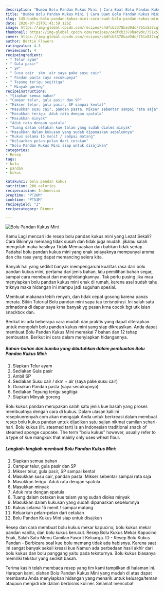 ```yaml
---
description: "Bumbu Bolu Pandan Kukus Mini | Cara Buat Bolu Pandan Kukus Mini Yang Mudah Dan Praktis"
title: "Bumbu Bolu Pandan Kukus Mini | Cara Buat Bolu Pandan Kukus Mini Yang Mudah Dan Praktis"
slug: 145-bumbu-bolu-pandan-kukus-mini-cara-buat-bolu-pandan-kukus-mini-yang-mudah-dan-praktis
date: 2020-07-25T01:41:59.125Z
image: https://img-global.cpcdn.com/recipes/c4dfcb3378bad9dc/751x532cq70/bolu-pandan-kukus-mini-foto-resep-utama.jpg
thumbnail: https://img-global.cpcdn.com/recipes/c4dfcb3378bad9dc/751x532cq70/bolu-pandan-kukus-mini-foto-resep-utama.jpg
cover: https://img-global.cpcdn.com/recipes/c4dfcb3378bad9dc/751x532cq70/bolu-pandan-kukus-mini-foto-resep-utama.jpg
author: Bertie Flowers
ratingvalue: 4.3
reviewcount: 4
recipeingredient:
- " Telur ayam"
- " Gula pasir"
- " SP"
- " Susu cair  skm  air saya pake susu cair"
- " Pandan pasta saya secukupnya"
- " Tepung terigu segitiga"
- " Minyak goreng"
recipeinstructions:
- "Siapkan semua bahan"
- "Campur telur, gula pasir dan SP"
- "Mikser telur, gula pasir, SP sampai kental"
- "Masukkan susu cair, pandan pasta. Mikser sebentar sampai rata saja"
- "Masukkan terigu. Aduk rata dengan spatula"
- "Masukkan minyak"
- "Aduk rata dengan spatula"
- "Tuang dalam cetakan kue talam yang sudah dioles minyak"
- "Masukkan dalam kukusan yang sudah dipanaskan sebelumnya"
- "Kukus selama 15 menit / sampai matang"
- "Keluarkan pelan-pelan dari cetakan"
- "Bolu Pandan Kukus Mini siap untuk disajikan"
categories:
- Resep
tags:
- bolu
- pandan
- kukus

katakunci: bolu pandan kukus 
nutrition: 208 calories
recipecuisine: Indonesian
preptime: "PT26M"
cooktime: "PT53M"
recipeyield: "2"
recipecategory: Dinner

---
```



![Bolu Pandan Kukus Mini](https://img-global.cpcdn.com/recipes/c4dfcb3378bad9dc/751x532cq70/bolu-pandan-kukus-mini-foto-resep-utama.jpg)

Kamu Lagi mencari ide resep bolu pandan kukus mini yang Lezat Sekali? Cara Bikinnya memang tidak susah dan tidak juga mudah. jikalau salah mengolah maka hasilnya Tidak Memuaskan dan bahkan tidak sedap. Padahal bolu pandan kukus mini yang enak selayaknya mempunyai aroma dan cita rasa yang dapat memancing selera kita.

Banyak hal yang sedikit banyak mempengaruhi kualitas rasa dari bolu pandan kukus mini, pertama dari jenis bahan, lalu pemilihan bahan segar, sampai cara membuat dan menghidangkannya. Tak perlu pusing jika mau menyiapkan bolu pandan kukus mini enak di rumah, karena asal sudah tahu triknya maka hidangan ini mampu jadi suguhan spesial.

Membuat makanan lebih renyah, dan tidak cepat gosong karena panas merata. Bikin Tutorial Bolu pandan mini sapa tau terisnpirasi. Ini salah satu primadona di dapur saya krna banyak yg pesan krna cocok bgt utk isian snackbox dan.


Berikut ini ada beberapa cara mudah dan praktis yang dapat diterapkan untuk mengolah bolu pandan kukus mini yang siap dikreasikan. Anda dapat membuat Bolu Pandan Kukus Mini memakai 7 bahan dan 12 tahap pembuatan. Berikut ini cara dalam menyiapkan hidangannya.

<!--inarticleads1-->

##### Bahan-bahan dan bumbu yang dibutuhkan dalam pembuatan Bolu Pandan Kukus Mini:

1. Siapkan  Telur ayam
1. Sediakan  Gula pasir
1. Ambil  SP
1. Sediakan  Susu cair / skm + air (saya pake susu cair)
1. Gunakan  Pandan pasta (saya secukupnya)
1. Sediakan  Tepung terigu segitiga
1. Siapkan  Minyak goreng


Bolu kukus pandan merupakan salah satu jenis kue basah yang proses membuatnya dengan cara di kukus. Dalam ulasan kali ini resepkuerenyah.com akan mengajak Anda untuk berkreasi dalam membuat resep bolu kukus pandan untuk dijadikan satu sajian nikmat camilan sehari-hari. Bolu kukus (lit. steamed tart) is an Indonesian traditional snack of steamed sponge cupcake. The term &#34;bolu kukus&#34; however, usually refer to a type of kue mangkuk that mainly only uses wheat flour. 

<!--inarticleads2-->

##### Langkah-langkah membuat Bolu Pandan Kukus Mini:

1. Siapkan semua bahan
1. Campur telur, gula pasir dan SP
1. Mikser telur, gula pasir, SP sampai kental
1. Masukkan susu cair, pandan pasta. Mikser sebentar sampai rata saja
1. Masukkan terigu. Aduk rata dengan spatula
1. Masukkan minyak
1. Aduk rata dengan spatula
1. Tuang dalam cetakan kue talam yang sudah dioles minyak
1. Masukkan dalam kukusan yang sudah dipanaskan sebelumnya
1. Kukus selama 15 menit / sampai matang
1. Keluarkan pelan-pelan dari cetakan
1. Bolu Pandan Kukus Mini siap untuk disajikan


Resep dan cara membuat bolu kukus mekar kapucino, bolu kukus mekar pandan vanilla, dan bolu kukus kerucut. Resep Bolu Kukus Mekar Kapucino Enak, Salah Satu Menu Camilan Favorit Keluarga. ID - Resep Bolu Kukus Pandan - Berbicara soal kue bolu memang tidak ada habisnya. Karena saat ini sangat banyak sekali kreasi kue Namun ada perbedaan hasil akhir dari bolu kukus dan bolu panggang yaitu pada teksturnya. Bolu kukus biasanya memiliki tekstur yang sedikit basah. 

Terima kasih telah membaca resep yang tim kami tampilkan di halaman ini. Harapan kami, olahan Bolu Pandan Kukus Mini yang mudah di atas dapat membantu Anda menyiapkan hidangan yang menarik untuk keluarga/teman ataupun menjadi ide dalam berbisnis kuliner. Selamat mencoba!
